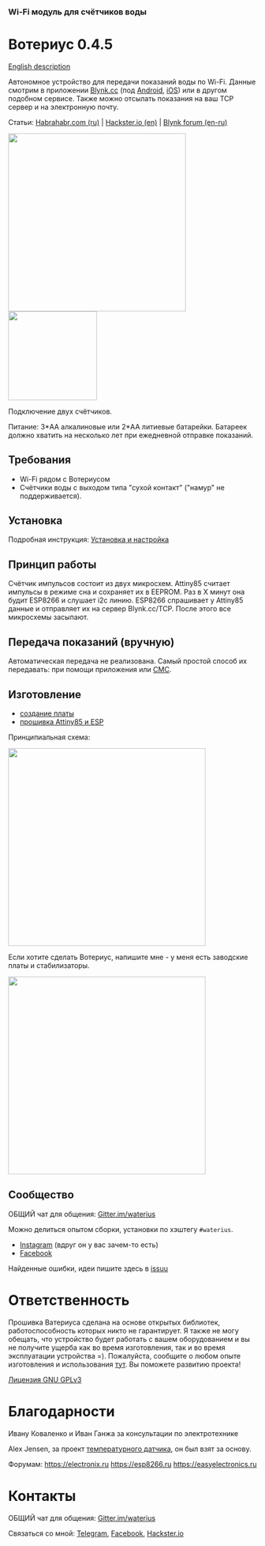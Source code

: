 ### Wi-Fi модуль для счётчиков воды
# Вотериус 0.4.5
[English description](https://github.com/dontsovcmc/waterius/blob/master/English.md)

Aвтономное устройство для передачи показаний воды по Wi-Fi.
Данные смотрим в приложении [Blynk.cc](http://Blynk.cc) (под [Android](https://play.google.com/store/apps/details?id=cc.blynk), [iOS](https://itunes.apple.com/us/app/blynk-control-arduino-raspberry/id808760481?ls=1&mt=8)) или в другом подобном сервисе. 
Также можно отсылать показания на ваш TCP сервер и на электронную почту.

Статьи:
[Habrahabr.com (ru)](https://habr.com/post/418573/) | [Hackster.io (en)](https://www.hackster.io/dontsovcmc/waterius-4bfaba) | [Blynk forum (en-ru)](https://community.blynk.cc/t/autonomous-impulse-counter-for-water-meters-attiny85-esp-01)

<img src="https://github.com/dontsovcmc/waterius/blob/master/files/top.jpg" data-canonical-src="https://github.com/dontsovcmc/waterius/blob/master/files/top.jpg" width="360"/> <img src="https://github.com/dontsovcmc/waterius/blob/master/files/step02.png" data-canonical-src="https://github.com/dontsovcmc/waterius/blob/master/files/step02.png" width="180"/>

Подключение двух счётчиков.

Питание: 3\*AA алкалиновые или 2\*AA литиевые батарейки. Батареек должно хватить на несколько лет при ежедневной отправке показаний.

## Требования
- Wi-Fi рядом с Вотериусом
- Счётчики воды с выходом типа "сухой контакт" ("намур" не поддерживается).

## Установка
Подробная инструкция: [Установка и настройка](https://github.com/dontsovcmc/waterius/blob/master/Setup.md)

## Принцип работы
Счётчик импульсов состоит из двух микросхем. Attiny85 считает импульсы в режиме сна и сохраняет их в EEPROM. Раз в Х минут она будит ESP8266 и слушает i2c линию. ESP8266 спрашивает у Attiny85 данные и отправляет их на сервер Blynk.cc/TCP. После этого все микросхемы засыпают.

## Передача показаний (вручную)
Автоматическая передача не реализована. 
Самый простой способ их передавать: при помощи приложения или [СМС](Send.md).

## Изготовление

- [создание платы](https://github.com/dontsovcmc/waterius/blob/master/Making.md)
- [прошивка Attiny85 и ESP](https://github.com/dontsovcmc/waterius/blob/master/Firmware.md) 

Принципиальная схема:

<img src="https://github.com/dontsovcmc/waterius/blob/master/Board/scheme.png" data-canonical-src="https://github.com/dontsovcmc/waterius/blob/master/Board/scheme.png" width="400"/>

Если хотите сделать Вотериус, напишите мне - у меня есть заводские платы и стабилизаторы.

<img src="https://github.com/dontsovcmc/waterius/raw/master/Board/waterius-factory-board.jpg" data-canonical-src="https://github.com/dontsovcmc/waterius/raw/master/Board/waterius-factory-board.jpg" width="400"/>

## Сообщество

ОБЩИЙ чат для общения: [Gitter.im/waterius](https://gitter.im/waterius)

Можно делиться опытом сборки, установки по хэштегу `#waterius`.
- [Instagram](https://www.instagram.com/explore/tags/waterius/) (вдруг он у вас зачем-то есть)
- [Facebook](https://www.facebook.com/search/top/?q=waterius) 

Найденные ошибки, идеи пишите здесь в [issuu](https://github.com/dontsovcmc/waterius/issues)

# Ответственность

Прошивка Ватериуса сделана на основе открытых библиотек, работоспособность которых никто не гарантирует. Я также не могу обещать, что устройство будет работать с вашем оборудованием и вы не получите ущерба как во время изготовления, так и во время эксплуатации устройства =). Пожалуйста, сообщите о любом опыте изготовления и использования [тут](https://github.com/dontsovcmc/waterius/issues). Вы поможете развитию проекта! 

[Лицензия GNU GPLv3](https://github.com/dontsovcmc/waterius/blob/master/LICENSE)

# Благодарности
Ивану Коваленко и Иван Ганжа за консультации по электротехнике

Alex Jensen, за проект [температурного датчика](https://www.cron.dk/esp8266-on-batteries-for-years-part-1), он был взят за основу.

Форумам: 
https://electronix.ru
https://esp8266.ru
https://easyelectronics.ru


# Контакты
ОБЩИЙ чат для общения: [Gitter.im/waterius](https://gitter.im/waterius)

Связаться со мной: [Telegram](https://t.me/Dontsovcmc), [Facebook](https://facebook.com/dontsovev), [Hackster.io](https://www.hackster.io/dontsovcmc)

 



